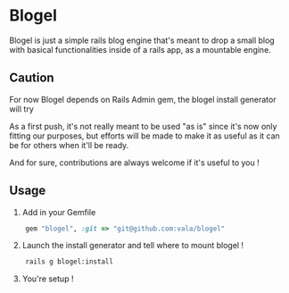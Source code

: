 # Blogel

Blogel is just a simple rails blog engine that's meant to drop a small blog with basical functionalities inside of a rails app, as a mountable engine.

## Caution

For now Blogel depends on Rails Admin gem, the blogel install generator will try

As a first push, it's not really meant to be used "as is" since it's now only fitting our purposes, but efforts will be made to make it as useful as it can be for others when it'll be ready.

And for sure, contributions are always welcome if it's useful to you !

## Usage

1. Add in your Gemfile

```ruby
	gem "blogel", :git => "git@github.com:vala/blogel"
```

2. Launch the install generator and tell where to mount blogel !

```bash
	rails g blogel:install
```

3. You're setup !